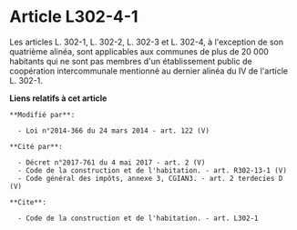# Article L302-4-1

Les articles L. 302-1, L. 302-2, L. 302-3 et L. 302-4, à l'exception de son quatrième alinéa, sont applicables aux communes
de plus de 20 000 habitants qui ne sont pas membres d'un établissement public de coopération intercommunale mentionné au
dernier alinéa du IV de l'article L. 302-1.

**Liens relatifs à cet article**

	**Modifié par**:

	  - Loi n°2014-366 du 24 mars 2014 - art. 122 (V)

	**Cité par**:

	  - Décret n°2017-761 du 4 mai 2017 - art. 2 (V)
	  - Code de la construction et de l'habitation. - art. R302-13-1 (V)
	  - Code général des impôts, annexe 3, CGIAN3. - art. 2 terdecies D (V)

	**Cite**:

	  - Code de la construction et de l'habitation. - art. L302-1
